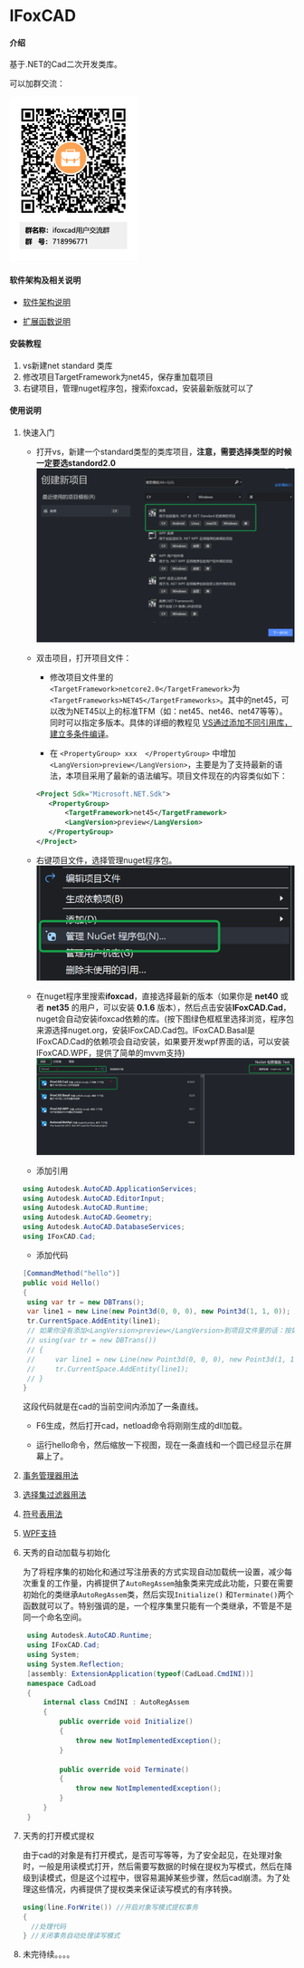 # IFoxCAD

#### 介绍

基于.NET的Cad二次开发类库。

可以加群交流：

![ifoxcad用户交流群群二维码](./docs/png/ifoxcad用户交流群群二维码.png)

#### 软件架构及相关说明

- [软件架构说明](/docs/关于IFoxCAD的架构说明.md)

- [扩展函数说明](/docs/关于扩展函数的说明.md)

#### 安装教程

1. vs新建net standard 类库
2. 修改项目TargetFramework为net45，保存重加载项目
3. 右键项目，管理nuget程序包，搜索ifoxcad，安装最新版就可以了

#### 使用说明

1. 快速入门
   
   - 打开vs，新建一个standard类型的类库项目，**注意，需要选择类型的时候一定要选standord2.0** ![](./docs/png/standard.png)
   
   - 双击项目，打开项目文件：
     
     - 修改项目文件里的`<TargetFramework>netcore2.0</TargetFramework>`为`<TargetFrameworks>NET45</TargetFrameworks>`。其中的net45，可以改为NET45以上的标准TFM（如：net45、net46、net47等等）。同时可以指定多版本。具体的详细的教程见 [VS通过添加不同引用库，建立多条件编译]( https://www.yuque.com/vicwjb/zqpcd0/ufbwyl)。
     
     - 在 `<PropertyGroup> xxx  </PropertyGroup>` 中增加 `<LangVersion>preview</LangVersion>`，主要是为了支持最新的语法，本项目采用了最新的语法编写。项目文件现在的内容类似如下：
     
     ```xml
     <Project Sdk="Microsoft.NET.Sdk">
        <PropertyGroup>
            <TargetFramework>net45</TargetFramework>
            <LangVersion>preview</LangVersion>
        </PropertyGroup>
     </Project>
     ```
   
   - 右键项目文件，选择管理nuget程序包。![](./docs/png/nuget1.png)
   
   - 在nuget程序里搜索**ifoxcad**，直接选择最新的版本（如果你是 **net40** 或者 **net35** 的用户，可以安装 **0.1.6** 版本），然后点击安装**IFoxCAD.Cad**，nuget会自动安装ifoxcad依赖的库。(按下图绿色框框里选择浏览，程序包来源选择nuget.org，安装IFoxCAD.Cad包。IFoxCAD.Basal是IFoxCAD.Cad的依赖项会自动安装，如果要开发wpf界面的话，可以安装IFoxCAD.WPF，提供了简单的mvvm支持)![](./docs/png/nuget.png)
   
   - 添加引用
   
   ```c#
   using Autodesk.AutoCAD.ApplicationServices;
   using Autodesk.AutoCAD.EditorInput;
   using Autodesk.AutoCAD.Runtime;
   using Autodesk.AutoCAD.Geometry;
   using Autodesk.AutoCAD.DatabaseServices;
   using IFoxCAD.Cad;
   ```
   
   - 添加代码
   
   ```c#
   [CommandMethod("hello")]
   public void Hello()
   {
    using var tr = new DBTrans();
    var line1 = new Line(new Point3d(0, 0, 0), new Point3d(1, 1, 0));
    tr.CurrentSpace.AddEntity(line1);
    // 如果你没有添加<LangVersion>preview</LangVersion>到项目文件里的话：按如下旧语法：
    // using(var tr = new DBTrans())
    // {
    //     var line1 = new Line(new Point3d(0, 0, 0), new Point3d(1, 1, 0));
    //     tr.CurrentSpace.AddEntity(line1);
    // }
   }
   ```
   
   这段代码就是在cad的当前空间内添加了一条直线。
   
   - F6生成，然后打开cad，netload命令将刚刚生成的dll加载。
   
   - 运行hello命令，然后缩放一下视图，现在一条直线和一个圆已经显示在屏幕上了。

2. [事务管理器用法](/docs/DBTrans.md)

3. [选择集过滤器用法](/docs/SelectionFilter.md)

4. [符号表用法](/docs/SymbolTable.md)

5. [WPF支持](/docs/WPF.md)

6. 天秀的自动加载与初始化
   
   为了将程序集的初始化和通过写注册表的方式实现自动加载统一设置，减少每次重复的工作量，内裤提供了`AutoRegAssem`抽象类来完成此功能，只要在需要初始化的类继承`AutoRegAssem`类，然后实现`Initialize()` 和`Terminate()`两个函数就可以了。特别强调的是，一个程序集里只能有一个类继承，不管是不是同一个命名空间。
   
   ```c#
    using Autodesk.AutoCAD.Runtime;
    using IFoxCAD.Cad;
    using System;
    using System.Reflection;
    [assembly: ExtensionApplication(typeof(CadLoad.CmdINI))]
    namespace CadLoad
    {
        internal class CmdINI : AutoRegAssem
        {
            public override void Initialize()
            {
                throw new NotImplementedException();
            }
   
            public override void Terminate()
            {
                throw new NotImplementedException();
            }
        }
    }
   ```

7. 天秀的打开模式提权
   
   由于cad的对象是有打开模式，是否可写等等，为了安全起见，在处理对象时，一般是用读模式打开，然后需要写数据的时候在提权为写模式，然后在降级到读模式，但是这个过程中，很容易漏掉某些步骤，然后cad崩溃。为了处理这些情况，内裤提供了提权类来保证读写模式的有序转换。
   
   ```c#
   using(line.ForWrite()) //开启对象写模式提权事务
   {
     //处理代码
   } //关闭事务自动处理读写模式
   ```

8. 未完待续。。。。